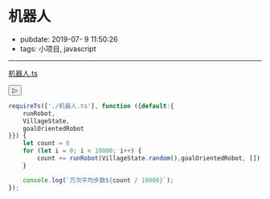 # 机器人

- pubdate: 2019-07- 9 11:50:26
- tags: 小项目, javascript

---------

[机器人.ts](./机器人.ts)

<div style="font-size:60%">
<button class="pure-button pure-button-primary button-xsmall">▷</button>
</div>

````javascript
requireTs(['./机器人.ts'], function ({default:{
    runRobot,
    VillageState,
    goalOrientedRobot
}}) {
    let count = 0
    for (let i = 0; i < 10000; i++) {
        count += runRobot(VillageState.random(),goalOrientedRobot, [])
    }

    console.log(`万次平均步数${count / 10000}`);
});
````
